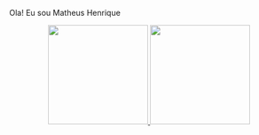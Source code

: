 Ola! Eu sou Matheus Henrique

<div align="center">
  <a href="https://github.com/MatheusHenriqueLimaCruz">
  <img height="180em" src="https://github-readme-stats.vercel.app/api?username=MatheusHenriqueLimaCruz&show_icons=true&theme=dark&include_all_commits=true&count_private=true"/>
  <img height="180em" src="https://github-readme-stats.vercel.app/api/top-langs/?username=MatheusHenriqueLimaCruz&layout=compact&langs_count=7&theme=dark"/>
</div>
